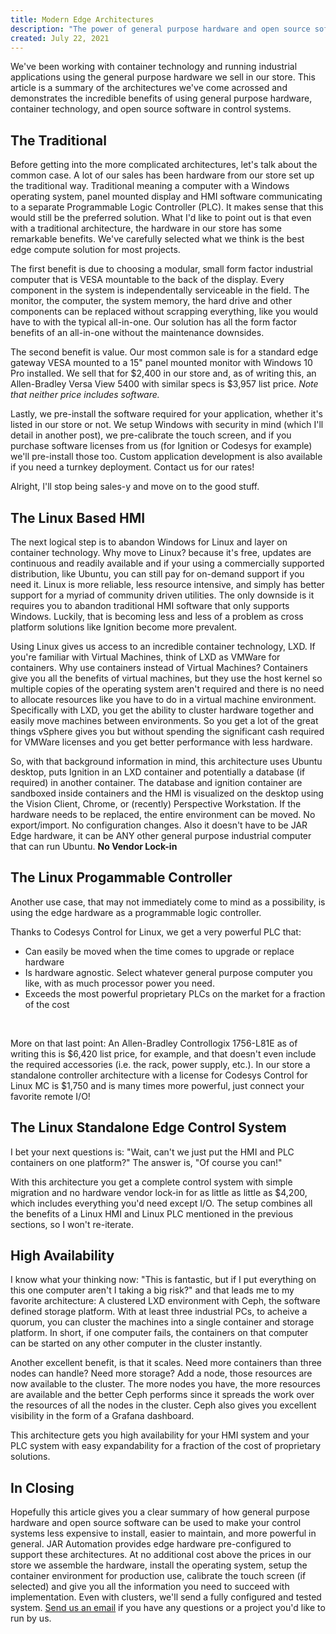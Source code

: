 ```yaml
---
title: Modern Edge Architectures
description: "The power of general purpose hardware and open source software"
created: July 22, 2021
---
```


We've been working with container technology and running industrial applications using the general purpose hardware we sell in our <nuxt-link :to="{ name: 'store' }">store</nuxt-link>. This article is a summary of the architectures we've come acrossed and demonstrates the incredible benefits of using general purpose hardware, container technology, and open source software in control systems.

## The Traditional
Before getting into the more complicated architectures, let's talk about the common case. A lot of our sales has been hardware from our store set up the traditional way. Traditional meaning a computer with a Windows operating system, panel mounted display and HMI software communicating to a separate Programmable Logic Controller (PLC). It makes sense that this would still be the preferred solution. What I'd like to point out is that even with a traditional architecture, the hardware in our store has some remarkable benefits. We've carefully selected what we think is the best edge compute solution for most projects.

<jar-image aspect-ratio="1" basis="600px" color="transparent" src="https://res.cloudinary.com/jarautomation/image/upload/v1611504056/architectures/Traditional.png" lazy-src="https://res.cloudinary.com/jarautomation/image/upload/e_blur:1000,q_1,f_auto/v1611504056/architectures/Traditional.png" alt="Traditional Windows-based Standalone HMI"></jar-image>

The first benefit is due to choosing a modular, small form factor industrial computer that is VESA mountable to the back of the display. Every component in the system is independentally serviceable in the field. The monitor, the computer, the system memory, the hard drive and other components can be replaced without scrapping everything, like you would have to with the typical all-in-one. Our solution has all the form factor benefits of an all-in-one without the maintenance downsides.

The second benefit is value. Our most common sale is for a standard edge gateway VESA mounted to a 15" panel mounted monitor with Windows 10 Pro installed. We sell that for $2,400 in our store and, as of writing this, an Allen-Bradley Versa View 5400 with similar specs is $3,957 list price. *Note that neither price includes software.*

Lastly, we pre-install the software required for your application, whether it's listed in our store or not. We setup Windows with security in mind (which I'll detail in another post), we pre-calibrate the touch screen, and if you purchase software licenses from us (for Ignition or Codesys for example) we'll pre-install those too. Custom application development is also available if you need a turnkey deployment. Contact us for our rates!

Alright, I'll stop being sales-y and move on to the good stuff.

## The Linux Based HMI
The next logical step is to abandon Windows for Linux and layer on container technology. Why move to Linux? because it's free, updates are continuous and readily available and if your using a commercially supported distribution, like Ubuntu, you can still pay for on-demand support if you need it. Linux is more reliable, less resource intensive, and simply has better support for a myriad of community driven utilities. The only downside is it requires you to abandon traditional HMI software that only supports Windows. Luckily, that is becoming less and less of a problem as cross platform solutions like Ignition become more prevalent.

<jar-image aspect-ratio="1" basis="600px" color="transparent" src="https://res.cloudinary.com/jarautomation/image/upload/v1609269399/architectures/Standalone%20HMI.png" lazy-src="https://res.cloudinary.com/jarautomation/image/upload/e_blur:1000,q_1,f_auto/v1609269399/architectures/Standalone%20HMI.png" alt="Linux Programmable Controller"></jar-image>

Using Linux gives us access to an incredible container technology, LXD. If you're familiar with Virtual Machines, think of LXD as VMWare for containers. Why use containers instead of Virtual Machines? Containers give you all the benefits of virtual machines, but they use the host kernel so multiple copies of the operating system aren't required and there is no need to allocate resources like you have to do in a virtual machine environment. Specifically with LXD, you get the ability to cluster hardware together and easily move machines between environments. So you get a lot of the great things vSphere gives you but without spending the significant cash required for VMWare licenses and you get better performance with less hardware.

<jar-container-migration></jar-container-migration>

So, with that background information in mind, this architecture uses Ubuntu desktop, puts Ignition in an LXD container and potentially a database (if required) in another container. The database and ignition container are sandboxed inside containers and the HMI is visualized on the desktop using the Vision Client, Chrome, or (recently) Perspective Workstation. If the hardware needs to be replaced, the entire environment can be moved. No export/import. No configuration changes. Also it doesn't have to be JAR Edge hardware, it can be ANY other general purpose industrial computer that can run Ubuntu. **No Vendor Lock-in**

## The Linux Progammable Controller
Another use case, that may not immediately come to mind as a possibility, is using the edge hardware as a programmable logic controller. 

<jar-image aspect-ratio="2" basis="800px" color="transparent" src="https://res.cloudinary.com/jarautomation/image/upload/v1609268378/architectures/Standalone%20Control.png" lazy-src="https://res.cloudinary.com/jarautomation/image/upload/e_blur:1000,q_1,f_auto/v1609268378/architectures/Standalone%20Control.png" alt="Linux Programmable Controller"></jar-image>

Thanks to Codesys Control for Linux, we get a very powerful PLC that:

- Can easily be moved when the time comes to upgrade or replace hardware
- Is hardware agnostic. Select whatever general purpose computer you like, with as much processor power you need.
- Exceeds the most powerful proprietary PLCs on the market for a fraction of the cost

<br/>

More on that last point: An Allen-Bradley Controllogix 1756-L81E as of writing this is $6,420 list price, for example, and that doesn't even include the required accessories (i.e. the rack, power supply, etc.). In our store a standalone controller architecture with a license for Codesys Control for Linux MC is $1,750 and is many times more powerful, just connect your favorite remote I/O!

## The Linux Standalone Edge Control System

I bet your next questions is: "Wait, can't we just put the HMI and PLC containers on one platform?" The answer is, "Of course you can!"

<jar-image aspect-ratio="1.8" basis="1200px" color="transparent" src="https://res.cloudinary.com/jarautomation/image/upload/v1609271254/architectures/Standalone%20SCADA.png" lazy-src="https://res.cloudinary.com/jarautomation/image/upload/e_blur:1000,q_1,f_auto/v1609271254/architectures/Standalone%20SCADA.png" alt="Linux Programmable Controller"></jar-image>

With this architecture you get a complete control system with simple migration and no hardware vendor lock-in for as little as little as $4,200, which includes everything you'd need except I/O. The setup combines all the benefits of a Linux HMI and Linux PLC mentioned in the previous sections, so I won't re-iterate.

## High Availability

I know what your thinking now: "This is fantastic, but if I put everything on this one computer aren't I taking a big risk?" and that leads me to my favorite architecture: A clustered LXD environment with Ceph, the software defined storage platform. With at least three industrial PCs, to acheive a quorum, you can cluster the machines into a single container and storage platform. In short, if one computer fails, the containers on that computer can be started on any other computer in the cluster instantly.

<jar-image aspect-ratio="1.8" basis="1200px" color="transparent" src="https://res.cloudinary.com/jarautomation/image/upload/v1609275780/architectures/HA%20SCADA.png" lazy-src="https://res.cloudinary.com/jarautomation/image/upload/e_blur:1000,q_1,f_auto/v1609275780/architectures/HA%20SCADA.png" alt="Linux Programmable Controller"></jar-image>

Another excellent benefit, is that it scales. Need more containers than three nodes can handle? Need more storage? Add a node, those resources are now available to the cluster. The more nodes you have, the more resources are available and the better Ceph performs since it spreads the work over the resources of all the nodes in the cluster. Ceph also gives you excellent visibility in the form of a Grafana dashboard.

<jar-image aspect-ratio="1.8" basis="1200px" color="transparent" src="https://res.cloudinary.com/jarautomation/image/upload/v1611557670/architectures/Codesys%20Dashboard.png" lazy-src="https://res.cloudinary.com/jarautomation/image/upload/e_blur:1000,q_1,f_auto/v1611557670/architectures/Codesys%20Dashboard.png" alt="Linux Programmable Controller"></jar-image>

This architecture gets you high availability for your HMI system and your PLC system with easy expandability for a fraction of the cost of proprietary solutions.

## In Closing

Hopefully this article gives you a clear summary of how general purpose hardware and open source software can be used to make your control systems less expensive to install, easier to maintain, and more powerful in general. JAR Automation provides edge hardware pre-configured to support these architectures. At no additional cost above the prices in our store we assemble the hardware, install the operating system, setup the container environment for production use, calibrate the touch screen (if selected) and give you all the information you need to succeed with implementation. Even with clusters, we'll send a fully configured and tested system. [Send us an email](mailto:contact@jarautomation.io) if you have any questions or a project you'd like to run by us.